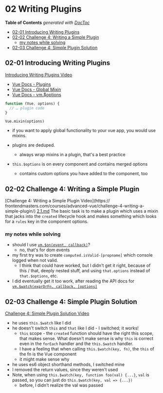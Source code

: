 # 02 Writing Plugins


<!-- START doctoc generated TOC please keep comment here to allow auto update -->
<!-- DON'T EDIT THIS SECTION, INSTEAD RE-RUN doctoc TO UPDATE -->
**Table of Contents**  *generated with [DocToc](https://github.com/thlorenz/doctoc)*

- [02-01 Introducing Writing Plugins](#02-01-introducing-writing-plugins)
- [02-02 Challenge 4: Writing a Simple Plugin](#02-02-challenge-4-writing-a-simple-plugin)
  - [my notes while solving](#my-notes-while-solving)
- [02-03 Challenge 4: Simple Plugin Solution](#02-03-challenge-4-simple-plugin-solution)

<!-- END doctoc generated TOC please keep comment here to allow auto update -->

## 02-01 Introducing Writing Plugins
[Introducing Writing Plugins Video](https://frontendmasters.com/courses/advanced-vue/introducing-writing-plugins/)
* [Vue Docs - Plugins](https://vuejs.org/v2/guide/plugins.html)
* [Vue Docs - Global Mixin](https://vuejs.org/v2/guide/mixins.html#Global-Mixin)
* [Vue Docs - vm.$options](https://vuejs.org/v2/api/#vm-options)

```javascript
function (Vue, options) {
  // … plugin code
}
```

`Vue.mixin(options)`

* if you want to apply global functionality to your vue app, you 
  would use mixins.
* plugins are deduped. 
  * always wrap mixins in a plugin, that's a best practice

* `this.$options` is on every component and contains merged options
  * contains custom options you have added to the component, too
  
## 02-02 Challenge 4: Writing a Simple Plugin
[Challenge 4: Writing a Simple Plugin Video](https:// frontendmasters.com/courses/advanced-vue/challenge-4-writing-a-simple-plugin/)
[2.1.md](./code/2-plugin/2.1.md)
The basic task is to make a plugin which uses a mixin that jacks into the 
`created` lifecycle hook and makes something which looks for a `rules`
key in the component options.

### my notes while solving
* should I use [`vm.$on(event, callback)`](https://vuejs.org/v2/api/#vm-on)?
  * no, that's for dom events
* my first try was to create `computed.isValid-[propname]` which console logged
  when not valid. 
  * I think that could have worked, but I didn't get it right, because of 
    this / that, deeply nested stuff, and using `that.options` instead of 
    `that.$options`, etc.
* I did eventually get it too work, after reading the API docs for 
  [`vm.$watch(exprOrFn, callback, [options]`](https://vuejs.org/v2/api/#vm-watch) 

## 02-03 Challenge 4: Simple Plugin Solution
[Challenge 4: Simple Plugin Solution Video](https://frontendmasters.com/courses/advanced-vue/challenge-4-solution/)
* he uses `this.$watch` like I did
* he doesn't switch `this` and `that` like I did - I switched; it works!
  * `this` scope - the `created` function should have the right this scope, 
    that makes sense. What doesn't make sense is why `this` is correct 
    even in the `forEach` handler and the `this.$watch` handler.
  * I have a feeling that when calling `this.$watch(key, fn)`, the `this`
    of the fn is the Vue component
  * it might make sense why  
* he uses es6 object shorthand methods, I switched mine
* I removed the return values, since they weren't used
* Note, when using `this.$watch(key, function foo(val) {...}`,
  `val` is passed, so you can just do `this.$watch(key, val => {...})`
  * before, I didn't realize the val was passed 